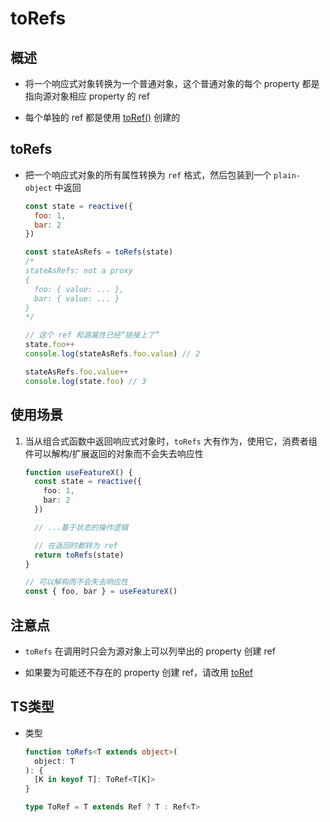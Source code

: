 # toRefs

## 概述

  - 将一个响应式对象转换为一个普通对象，这个普通对象的每个 property 都是指向源对象相应 property 的 ref

  - 每个单独的 ref 都是使用 [toRef()](https://staging-cn.vuejs.org/api/reactivity-utilities.html#toref "toRef()") 创建的

## toRefs

  - 把一个响应式对象的所有属性转换为 `ref` 格式，然后包装到一个 `plain-object` 中返回

    ```js
    const state = reactive({
      foo: 1,
      bar: 2
    })

    const stateAsRefs = toRefs(state)
    /*
    stateAsRefs: not a proxy
    {
      foo: { value: ... },
      bar: { value: ... }
    }
    */

    // 这个 ref 和源属性已经“链接上了”
    state.foo++
    console.log(stateAsRefs.foo.value) // 2

    stateAsRefs.foo.value++
    console.log(state.foo) // 3
    ```

## 使用场景

1.  当从组合式函数中返回响应式对象时，`toRefs` 大有作为，使用它，消费者组件可以解构/扩展返回的对象而不会失去响应性

    ```typescript
    function useFeatureX() {
      const state = reactive({
        foo: 1,
        bar: 2
      })

      // ...基于状态的操作逻辑

      // 在返回时都转为 ref
      return toRefs(state)
    }

    // 可以解构而不会失去响应性
    const { foo, bar } = useFeatureX()
    ```

## 注意点

  - `toRefs` 在调用时只会为源对象上可以列举出的 property 创建 ref

  - 如果要为可能还不存在的 property 创建 ref，请改用 [toRef](https://staging-cn.vuejs.org/api/reactivity-utilities.html#toref "toRef")&#x20;

## TS类型

  - 类型

    ```typescript
    function toRefs<T extends object>(
      object: T
    ): {
      [K in keyof T]: ToRef<T[K]>
    }

    type ToRef = T extends Ref ? T : Ref<T>
    ```
